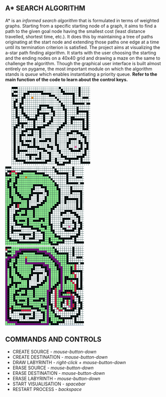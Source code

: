 ## A* SEARCH ALGORITHM
A* is an *informed search algorithm* that is formulated in terms of weighted graphs. Starting from a specific starting node of a graph, it aims to find a path to the given goal node having the smallest cost (least distance travelled, shortest time, etc.). It does this by maintaining a tree of paths originating at the start node and extending those paths one edge at a time until its termination criterion is satisfied. The project aims at visualizing the a-star path finding algorithm. It starts with the user choosing the starting and the ending nodes on a 40x40 grid and drawing a maze on the same to challenge the algorithm. Though the graphical user interface is built almost entirely on pygame, the most important module on which the algorithm stands is *queue* which enables instantiating a priority queue. **Refer to the main function of the code to learn about the control keys.**

&nbsp;&nbsp;&nbsp;&nbsp;&nbsp;<img src="README_IMAGES/img_1.png" width="250" height="250">&nbsp;&nbsp;&nbsp;&nbsp;&nbsp;&nbsp;&nbsp;<img src="README_IMAGES/img_2.png" width="250" height="250">&nbsp;&nbsp;&nbsp;&nbsp;&nbsp;&nbsp;&nbsp;<img src="README_IMAGES/img_3.png" width="250" height="250">

## COMMANDS AND CONTROLS
- CREATE SOURCE - *mouse-button-down*
- CREATE DESTINATION - *mouse-button-down*
- DRAW LABYRINTH - *right-click + mouse-button-down*
- ERASE SOURCE - *mouse-button-down*
- ERASE DESTINATION - *mouse-button-down*
- ERASE LABYRINTH - *mouse-button-down*
- START VISUALISATION - *spacebar*
- RESTART PROCESS - *backspace*
